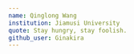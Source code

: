 ```yaml
---
name: Qinglong Wang
institution: Jiamusi University
quote: Stay hungry, stay foolish.
github_user: Ginakira
---
```

